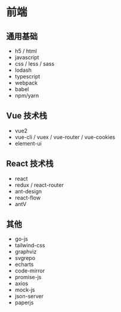 # 前端

## 通用基础
 - h5 / html
 - javascript
 - css / less / sass
 - lodash
 - typescript
 - webpack
 - babel
 - npm/yarn
 
## Vue 技术栈
 - vue2
 - vue-cli / vuex / vue-router / vue-cookies
 - element-ui

## React 技术栈
 - react
 - redux / react-router
 - ant-design
 - react-flow
 - antV
 
## 其他
 - go-js
 - tailwind-css
 - graphviz
 - svgrepo
 - echarts
 - code-mirror
 - promise-js
 - axios
 - mock-js
 - json-server
 - paperjs